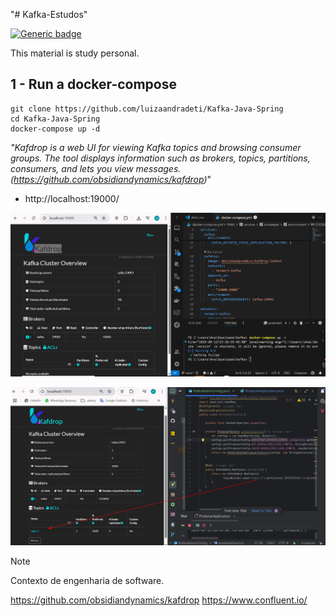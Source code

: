 "# Kafka-Estudos" 

[![Generic badge](https://img.shields.io/badge/status-developing-yellow.svg)](/#/)

This material is study personal.

## 1 - Run a docker-compose

````
git clone https://github.com/luizaandradeti/Kafka-Java-Spring
cd Kafka-Java-Spring
docker-compose up -d
````



_"Kafdrop is a web UI for viewing Kafka topics and browsing consumer groups. The tool displays information such as brokers, topics, partitions, consumers, and lets you view messages.(https://github.com/obsidiandynamics/kafdrop)_"

- http://localhost:19000/

![alt](imgs/Kafdrop.png)

![alt](imgs/kafka-spring.png)

> [!NOTE]
>
> Contexto de engenharia de software.
>
> https://github.com/obsidiandynamics/kafdrop
> https://www.confluent.io/
> 
